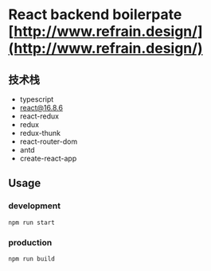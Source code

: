 # React backend boilerpate [http://www.refrain.design/](http://www.refrain.design/)

## 技术栈

-   typescript
-   react@16.8.6
-   react-redux
-   redux
-   redux-thunk
-   react-router-dom
-   antd
-   create-react-app

## Usage

### development

`npm run start`

### production

`npm run build`
